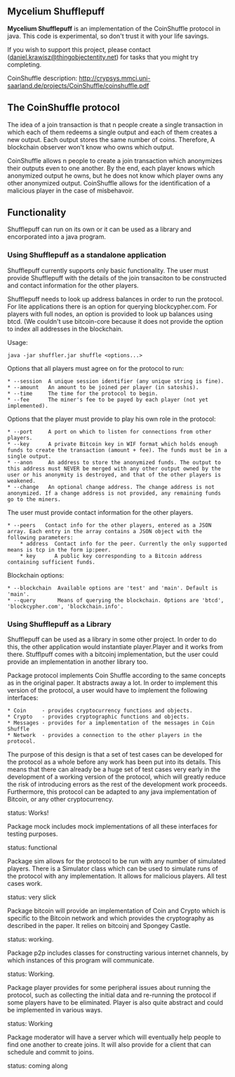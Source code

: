 
## Mycelium Shufflepuff

**Mycelium Shufflepuff** is an implementation of the CoinShuffle protocol in java.
This code is experimental, so don't trust it with your life savings.

If you wish to support this project, please contact 
(daniel.krawisz@thingobjectentity.net) for tasks that you might try completing.

CoinShuffle description: 
http://crypsys.mmci.uni-saarland.de/projects/CoinShuffle/coinshuffle.pdf

## The CoinShuffle protocol

The idea of a join transaction is that n people create a single transaction in
which each of them redeems a single output and each of them creates a new 
output. Each output stores the same number of coins. Therefore, A blockchain observer 
won't know who owns which output. 

CoinShuffle allows n people to create a join transaction which anonymizes their
outputs even to one another. By the end, each player knows which anonymized 
output he owns, but he does not know which player owns any other anonymized
output. CoinShuffle allows for the identification of a malicious player in 
the case of misbehavoir. 

## Functionality 

Shufflepuff can run on its own or it can be used as a library and encorporated
into a java program. 

### Using Shufflepuff as a standalone application

Shufflepuff currently supports only basic functionality. The user must provide
Shufflepuff with the details of the join transaciton to be constructed and
contact information for the other players. 

Shufflepuff needs to look up address balances in order to run the protocol. 
For lite applications there is an option for querying blockcypher.com. For
players with full nodes, an option is provided to look up balances using btcd. 
(We couldn't use bitcoin-core because it does not provide the option to index
all addresses in the blockchain. 

Usage:

    java -jar shuffler.jar shuffle <options...>

Options that all players must agree on for the protocol to run: 

    * --session  A unique session identifier (any unique string is fine). 
    * --amount   An amount to be joined per player (in satoshis).
    * --time     The time for the protocol to begin. 
    * --fee      The miner's fee to be payed by each player (not yet implemented).

Options that the player must provide to play his own role in the protocol: 

    * --port     A port on which to listen for connections from other players. 
    * --key      A private Bitcoin key in WIF format which holds enough funds to create the transaction (amount + fee). The funds must be in a single output. 
    * --anon     An address to store the anonymized funds. The output to this address must NEVER be merged with any other output owned by the user or his anonymity is destroyed, and that of the other players is weakened. 
    * --change   An optional change address. The change address is not anonymized. If a change address is not provided, any remaining funds go to the miners.

The user must provide contact information for the other players. 

    * --peers   Contact info for the other players, entered as a JSON array. Each entry in the array contains a JSON object with the following parameters:
        * address  Contact info for the peer. Currently the only supported means is tcp in the form ip:peer. 
        * key      A public key corresponding to a Bitcoin address containing sufficient funds.  

Blockchain options: 

    * --blockchain  Available options are 'test' and 'main'. Default is 'main'. 
    * --query       Means of querying the blockchain. Options are 'btcd', 'blockcypher.com', 'blockchain.info'. 

### Using Shufflepuff as a Library

Shufflepuff can be used as a library in some other project. In order to do
this, the other application would instantiate player.Player and it works
from there. Stufflpuff comes with a bitcoinj implementation, but the user
could provide an implementation in another library too. 

Package protocol implements Coin Shuffle according to the same concepts as in
the original paper. It abstracts away a lot. In order to implement this version
of the protocol, a user would have to implement the following interfaces: 

    * Coin     - provides cryptocurrency functions and objects.
    * Crypto   - provides cryptographic functions and objects.
    * Messages - provides for a implementation of the messages in Coin Shuffle
    * Network  - provides a connection to the other players in the protocol. 

The purpose of this design is that a set of test cases can be developed for
the protocol as a whole before any work has been put into its details. This 
means that there can already be a huge set of test cases very early
in the development of a working version of the protocol, which will greatly 
reduce the risk of introducing errors as the rest of the development work 
proceeds. Furthermore, this protocol can be adapted to any java implementation
of Bitcoin, or any other cryptocurrency.

status: Works! 

Package mock includes mock implementations of all these interfaces for testing
purposes.

status: functional

Package sim allows for the protocol to be run with any number of simulated
players. There is a Simulator class which can be used to simulate runs of the
protocol with any implementation. It allows for malicious players. All test
cases work. 

status: very slick

Package bitcoin will provide an implementation of Coin and Crypto which is
specific to the Bitcoin network and which provides the cryptography as described
in the paper. It relies on bitcoinj and Spongey Castle.

status: working.

Package p2p includes classes for constructing various internet channels, by
which instances of this program will communicate. 

status: Working. 

Package player provides for some peripheral issues about running the protocol, 
such as collecting the initial data and re-running the protocol if some players
have to be eliminated. Player is also quite abstract and could be implemented in
various ways. 

status: Working

Package moderator will have a server which will eventually help people to find
one another to create joins. It will also provide for a client that can schedule
and commit to joins. 

status: coming along